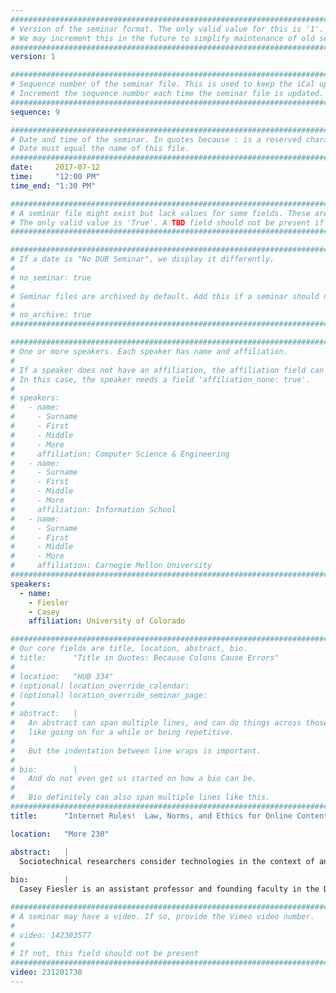 ```yaml
---
################################################################################
# Version of the seminar format. The only valid value for this is '1'. 
# We may increment this in the future to simplify maintenance of old seminars.
################################################################################
version: 1

################################################################################
# Sequence number of the seminar file. This is used to keep the iCal up to date.
# Increment the sequence number each time the seminar file is updated.
################################################################################
sequence: 9

################################################################################
# Date and time of the seminar. In quotes because : is a reserved character.
# Date must equal the name of this file.
################################################################################
date:     2017-07-12
time:     "12:00 PM"
time_end: "1:30 PM"

################################################################################
# A seminar file might exist but lack values for some fields. These are 'TBD'. 
# The only valid value is 'True'. A TBD field should not be present if 'False'.
################################################################################

################################################################################
# If a date is "No DUB Seminar", we display it differently.
#
# no_seminar: true
#
# Seminar files are archived by default. Add this if a seminar should not be.
#
# no_archive: true
################################################################################

################################################################################
# One or more speakers. Each speaker has name and affiliation.
#
# If a speaker does not have an affiliation, the affiliation field can be removed.
# In this case, the speaker needs a field 'affiliation_none: true'.
#
# speakers:
#   - name: 
#     - Surname
#     - First
#     - Middle
#     - More
#     affiliation: Computer Science & Engineering 
#   - name: 
#     - Surname
#     - First
#     - Middle
#     - More
#     affiliation: Information School 
#   - name: 
#     - Surname
#     - First
#     - Middle
#     - More
#     affiliation: Carnegie Mellon University 
################################################################################
speakers:
  - name: 
    - Fiesler
    - Casey
    affiliation: University of Colorado 

################################################################################
# Our core fields are title, location, abstract, bio.
# title:      "Title in Quotes: Because Colons Cause Errors"
# 
# location:   "HUB 334"
# (optional) location_override_calendar:
# (optional) location_override_seminar_page:
#
# abstract:   |
#   An abstract can span multiple lines, and can do things across those lines,
#   like going on for a while or being repetitive.
#
#   But the indentation between line wraps is important.
#
# bio:        |
#   And do not even get us started on how a bio can be.
#
#   Bio definitely can also span multiple lines like this.
################################################################################
title:      "Internet Rules!  Law, Norms, and Ethics for Online Content Creation"

location:   "More 230"

abstract:   |
  Sociotechnical researchers consider technologies in the context of an entire system and its associated human interactions. One important, yet often overlooked, part of this system is the role of law and other sources of rules.  For example, the Internet has become a space for vast amounts of both social interaction and creativity—but with both of these comes uncertainty for the rules we should follow. What constitutes copyright infringement or unethical re-use of content? How do social norms regulate behavior, especially when formal rules are unclear? Drawing examples from fan fiction, social media, and research ethics, I’ll discuss the rules we follow (or don’t follow) when it comes to online content, and suggest how we might design for positive norms embedded into communities rather than imposing policies from the outside.
  
bio:        |
  Casey Fiesler is an assistant professor and founding faculty in the Department of Information Science at University of Colorado Boulder. Armed with a PhD in Human-Centered Computing from Georgia Tech and a JD from Vanderbilt Law School, she primarily conducts research in the areas of online communities, law and ethics, social norms, and fandom. Her dissertation research focused on the role that copyright law plays in online creative communities. She is also a copyright activist (having interned at Creative Commons and currently part of the legal committee for the Organization for Transformative Works) and occasional commentator on issues related to women and technology. Her work has won Best Paper Awards and Honorable Mentions at CSCW and CHI, but she’s most Internet famous for remixing a book about Barbie. 

################################################################################
# A seminar may have a video. If so, provide the Vimeo video number.
#
# video: 142303577
#
# If not, this field should not be present 
################################################################################
video: 231201738
---
```

